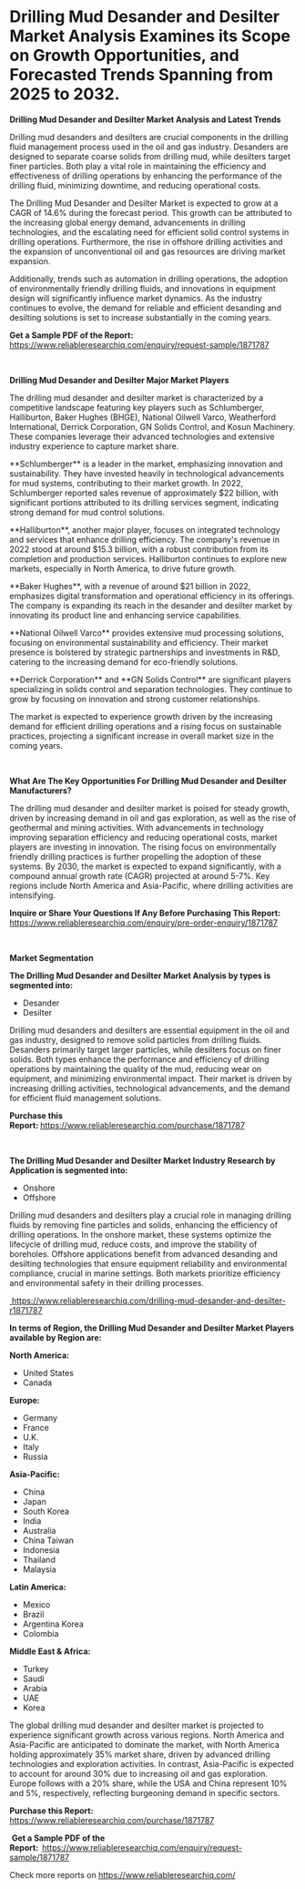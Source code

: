 <p><h1>Drilling Mud Desander and Desilter Market Analysis Examines its Scope on Growth Opportunities, and Forecasted Trends Spanning from 2025 to 2032.</h1></p><p><strong>Drilling Mud Desander and Desilter Market Analysis and Latest Trends</strong></p>
<p><p>Drilling mud desanders and desilters are crucial components in the drilling fluid management process used in the oil and gas industry. Desanders are designed to separate coarse solids from drilling mud, while desilters target finer particles. Both play a vital role in maintaining the efficiency and effectiveness of drilling operations by enhancing the performance of the drilling fluid, minimizing downtime, and reducing operational costs.</p><p>The Drilling Mud Desander and Desilter Market is expected to grow at a CAGR of 14.6% during the forecast period. This growth can be attributed to the increasing global energy demand, advancements in drilling technologies, and the escalating need for efficient solid control systems in drilling operations. Furthermore, the rise in offshore drilling activities and the expansion of unconventional oil and gas resources are driving market expansion. </p><p>Additionally, trends such as automation in drilling operations, the adoption of environmentally friendly drilling fluids, and innovations in equipment design will significantly influence market dynamics. As the industry continues to evolve, the demand for reliable and efficient desanding and desilting solutions is set to increase substantially in the coming years.</p></p>
<p><strong>Get a Sample PDF of the Report:&nbsp;</strong> <a href="https://www.reliableresearchiq.com/enquiry/request-sample/1871787?utm_campaign=2487&utm_medium=2&utm_source=Github&utm_content=ia&utm_term=28022025&utm_id=drilling-mud-desander-and-desilter">https://www.reliableresearchiq.com/enquiry/request-sample/1871787</a></p>
<p>&nbsp;</p>
<p><strong>Drilling Mud Desander and Desilter Major Market Players</strong></p>
<p><p>The drilling mud desander and desilter market is characterized by a competitive landscape featuring key players such as Schlumberger, Halliburton, Baker Hughes (BHGE), National Oilwell Varco, Weatherford International, Derrick Corporation, GN Solids Control, and Kosun Machinery. These companies leverage their advanced technologies and extensive industry experience to capture market share.</p><p>**Schlumberger** is a leader in the market, emphasizing innovation and sustainability. They have invested heavily in technological advancements for mud systems, contributing to their market growth. In 2022, Schlumberger reported sales revenue of approximately $22 billion, with significant portions attributed to its drilling services segment, indicating strong demand for mud control solutions.</p><p>**Halliburton**, another major player, focuses on integrated technology and services that enhance drilling efficiency. The company's revenue in 2022 stood at around $15.3 billion, with a robust contribution from its completion and production services. Halliburton continues to explore new markets, especially in North America, to drive future growth.</p><p>**Baker Hughes**, with a revenue of around $21 billion in 2022, emphasizes digital transformation and operational efficiency in its offerings. The company is expanding its reach in the desander and desilter market by innovating its product line and enhancing service capabilities.</p><p>**National Oilwell Varco** provides extensive mud processing solutions, focusing on environmental sustainability and efficiency. Their market presence is bolstered by strategic partnerships and investments in R&D, catering to the increasing demand for eco-friendly solutions.</p><p>**Derrick Corporation** and **GN Solids Control** are significant players specializing in solids control and separation technologies. They continue to grow by focusing on innovation and strong customer relationships.</p><p>The market is expected to experience growth driven by the increasing demand for efficient drilling operations and a rising focus on sustainable practices, projecting a significant increase in overall market size in the coming years.</p></p>
<p>&nbsp;</p>
<p><strong>What Are The Key Opportunities For Drilling Mud Desander and Desilter Manufacturers?</strong></p>
<p><p>The drilling mud desander and desilter market is poised for steady growth, driven by increasing demand in oil and gas exploration, as well as the rise of geothermal and mining activities. With advancements in technology improving separation efficiency and reducing operational costs, market players are investing in innovation. The rising focus on environmentally friendly drilling practices is further propelling the adoption of these systems. By 2030, the market is expected to expand significantly, with a compound annual growth rate (CAGR) projected at around 5-7%. Key regions include North America and Asia-Pacific, where drilling activities are intensifying.</p></p>
<p><strong>Inquire or Share Your Questions If Any Before Purchasing This Report:</strong> <a href="https://www.reliableresearchiq.com/enquiry/pre-order-enquiry/1871787?utm_campaign=2487&utm_medium=2&utm_source=Github&utm_content=ia&utm_term=28022025&utm_id=drilling-mud-desander-and-desilter">https://www.reliableresearchiq.com/enquiry/pre-order-enquiry/1871787</a></p>
<p>&nbsp;</p>
<p><strong>Market Segmentation</strong></p>
<p><strong>The Drilling Mud Desander and Desilter Market Analysis by types is segmented into:</strong></p>
<p><ul><li>Desander</li><li>Desilter</li></ul></p>
<p><p>Drilling mud desanders and desilters are essential equipment in the oil and gas industry, designed to remove solid particles from drilling fluids. Desanders primarily target larger particles, while desilters focus on finer solids. Both types enhance the performance and efficiency of drilling operations by maintaining the quality of the mud, reducing wear on equipment, and minimizing environmental impact. Their market is driven by increasing drilling activities, technological advancements, and the demand for efficient fluid management solutions.</p></p>
<p><strong>Purchase this Report:&nbsp;</strong><a href="https://www.reliableresearchiq.com/purchase/1871787?utm_campaign=2487&utm_medium=2&utm_source=Github&utm_content=ia&utm_term=28022025&utm_id=drilling-mud-desander-and-desilter">https://www.reliableresearchiq.com/purchase/1871787</a></p>
<p>&nbsp;</p>
<p><strong>The Drilling Mud Desander and Desilter Market Industry Research by Application is segmented into:</strong></p>
<p><ul><li>Onshore</li><li>Offshore</li></ul></p>
<p><p>Drilling mud desanders and desilters play a crucial role in managing drilling fluids by removing fine particles and solids, enhancing the efficiency of drilling operations. In the onshore market, these systems optimize the lifecycle of drilling mud, reduce costs, and improve the stability of boreholes. Offshore applications benefit from advanced desanding and desilting technologies that ensure equipment reliability and environmental compliance, crucial in marine settings. Both markets prioritize efficiency and environmental safety in their drilling processes.</p></p>
<p><a href="https://www.reliableresearchiq.com/drilling-mud-desander-and-desilter-r1871787?utm_campaign=2487&utm_medium=2&utm_source=Github&utm_content=ia&utm_term=28022025&utm_id=drilling-mud-desander-and-desilter">&nbsp;https://www.reliableresearchiq.com/drilling-mud-desander-and-desilter-r1871787</a></p>
<p><strong>In terms of Region, the Drilling Mud Desander and Desilter Market Players available by Region are:</strong></p>
<p>
    <p> <strong> North America: </strong>
        <ul>
            <li>United States</li>
            <li>Canada</li>
        </ul>
        </p> 
    <p> <strong> Europe: </strong>
        <ul>
            <li>Germany</li>
            <li>France</li>
            <li>U.K.</li>
            <li>Italy</li>
            <li>Russia</li>
        </ul>
        </p> 
    <p> <strong> Asia-Pacific: </strong>
        <ul>
            <li>China</li>
            <li>Japan</li>
            <li>South Korea</li>
            <li>India</li>
            <li>Australia</li>
            <li>China Taiwan</li>
            <li>Indonesia</li>
            <li>Thailand</li>
            <li>Malaysia</li>
        </ul>
        </p> 
    <p> <strong> Latin America: </strong>
        <ul>
            <li>Mexico</li>
            <li>Brazil</li>
            <li>Argentina Korea</li>
            <li>Colombia</li>
        </ul>
        </p> 
    <p> <strong> Middle East & Africa: </strong>
        <ul>
            <li>Turkey</li>
            <li>Saudi</li>
            <li>Arabia</li>
            <li>UAE</li>
            <li>Korea</li>
        </ul>
    </p>
    </p>
<p><p>The global drilling mud desander and desilter market is projected to experience significant growth across various regions. North America and Asia-Pacific are anticipated to dominate the market, with North America holding approximately 35% market share, driven by advanced drilling technologies and exploration activities. In contrast, Asia-Pacific is expected to account for around 30% due to increasing oil and gas exploration. Europe follows with a 20% share, while the USA and China represent 10% and 5%, respectively, reflecting burgeoning demand in specific sectors.</p></p>
<p><strong>Purchase this Report: </strong><a href="https://www.reliableresearchiq.com/purchase/1871787?utm_campaign=2487&utm_medium=2&utm_source=Github&utm_content=ia&utm_term=28022025&utm_id=drilling-mud-desander-and-desilter">https://www.reliableresearchiq.com/purchase/1871787</a></p>
<p>&nbsp;<strong>Get a Sample PDF of the Report:&nbsp;&nbsp;</strong><a href="https://www.reliableresearchiq.com/enquiry/request-sample/1871787?utm_campaign=2487&utm_medium=2&utm_source=Github&utm_content=ia&utm_term=28022025&utm_id=drilling-mud-desander-and-desilter">https://www.reliableresearchiq.com/enquiry/request-sample/1871787</a></p>
<p><strong></strong></p>
<p>Check more reports on <a href="https://www.reliableresearchiq.com/?utm_campaign=2487&utm_medium=2&utm_source=Github&utm_content=ia&utm_term=28022025&utm_id=drilling-mud-desander-and-desilter">https://www.reliableresearchiq.com/</a></p>